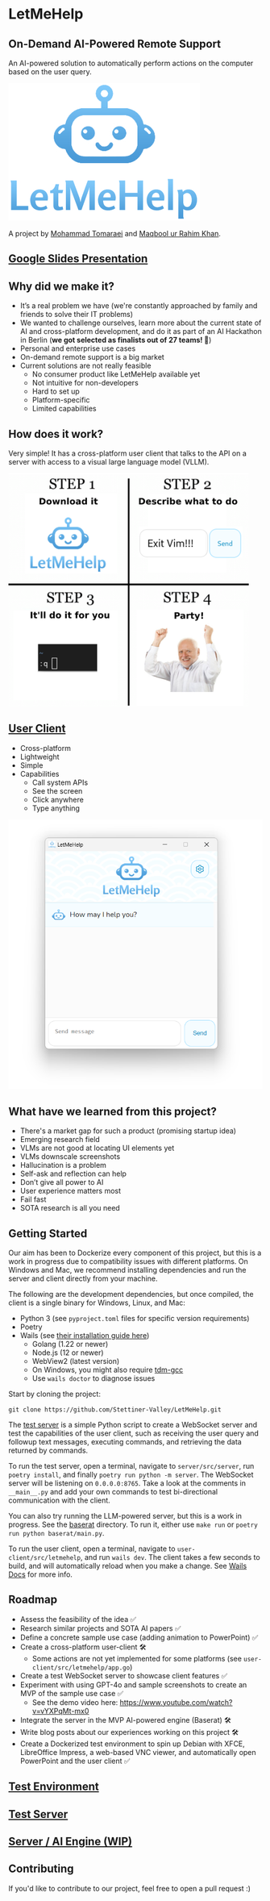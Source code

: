# LetMeHelp

## On-Demand AI-Powered Remote Support

An AI-powered solution to automatically perform actions on the computer based on the user query.

![](assets/letmehelp.jpg)

A project by [Mohammad Tomaraei](https://tomaraei.com) and [Maqbool ur Rahim Khan](https://www.maqboolurrahim.com/).

## [Google Slides Presentation](https://docs.google.com/presentation/d/1ejqZSFOikY8LfFfq9ocV9vMR6dUskckhHZTmvVDIW4E/edit#slide=id.g3068a5e32e5_0_69)

## Why did we make it?

* It’s a real problem we have (we're constantly approached by family and friends to solve their IT problems)
* We wanted to challenge ourselves, learn more about the current state of AI and cross-platform development, and do it as part of an AI Hackathon in Berlin (**we got selected as finalists out of 27 teams! 🚀**)
* Personal and enterprise use cases
* On-demand remote support is a big market
* Current solutions are not really feasible
  * No consumer product like LetMeHelp available yet
  * Not intuitive for non-developers
  * Hard to set up
  * Platform-specific
  * Limited capabilities

## How does it work?

Very simple! It has a cross-platform user client that talks to the API on a server with access to a visual large language model (VLLM).

![alt text](assets/how-to.png)

## [User Client](user-client/README.md)

* Cross-platform
* Lightweight
* Simple
* Capabilities
    * Call system APIs
    * See the screen
    * Click anywhere
    * Type anything

![](assets/screenshot.png)

## What have we learned from this project?

* There's a market gap for such a product (promising startup idea)
* Emerging research field
* VLMs are not good at locating UI elements yet
* VLMs downscale screenshots
* Hallucination is a problem
* Self-ask and reflection can help
* Don’t give all power to AI
* User experience matters most
* Fail fast
* SOTA research is all you need


## Getting Started

Our aim has been to Dockerize every component of this project, but this is a work in progress due to compatibility issues with different platforms. On Windows and Mac, we recommend installing dependencies and run the server and client directly from your machine.

The following are the development dependencies, but once compiled, the client is a single binary for Windows, Linux, and Mac:

* Python 3 (see `pyproject.toml` files for specific version requirements)
* Poetry
* Wails (see [their installation guide here](https://wails.io/docs/gettingstarted/installation))
  * Golang (1.22 or newer)
  * Node.js (12 or newer)
  * WebView2 (latest version)
  * On Windows, you might also require [tdm-gcc](https://jmeubank.github.io/tdm-gcc/download/)
  * Use `wails doctor` to diagnose issues

Start by cloning the project:

```
git clone https://github.com/Stettiner-Valley/LetMeHelp.git
```

The [test server](server/) is a simple Python script to create a WebSocket server and test the capabilities of the user client, such as receiving the user query and followup text messages, executing commands, and retrieving the data returned by commands.

To run the test server, open a terminal, navigate to `server/src/server`, run `poetry install`, and finally `poetry run python -m server`. The WebSocket server will be listening on `0.0.0.0:8765`. Take a look at the comments in `__main__.py` and add your own commands to test bi-directional communication with the client.

You can also try running the LLM-powered server, but this is a work in progress. See the [baserat](baserat) directory. To run it, either use `make run` or `poetry run python baserat/main.py`.

To run the user client, open a terminal, navigate to `user-client/src/letmehelp`, and run `wails dev`. The client takes a few seconds to build, and will automatically reload when you make a change. See [Wails Docs](https://wails.io/docs/introduction) for more info.

## Roadmap

- Assess the feasibility of the idea ✅
- Research similar projects and SOTA AI papers ✅
- Define a concrete sample use case (adding animation to PowerPoint) ✅
- Create a cross-platform user-client 🛠️
  - Some actions are not yet implemented for some platforms (see `user-client/src/letmehelp/app.go`)
- Create a test WebSocket server to showcase client features ✅
- Experiment with using GPT-4o and sample screenshots to create an MVP of the sample use case ✅
  - See the demo video here: https://www.youtube.com/watch?v=vYXPqMt-mx0
- Integrate the server in the MVP AI-powered engine (Baserat) 🛠️
- Write blog posts about our experiences working on this project 🛠️
- Create a Dockerized test environment to spin up Debian with XFCE, LibreOffice Impress, a web-based VNC viewer, and automatically open PowerPoint and the user client ✅

## [Test Environment](test-environment/README.md)

## [Test Server](server/README.md)

## [Server / AI Engine (WIP)](baserat/README.md)

## Contributing

If you'd like to contribute to our project, feel free to open a pull request :)
